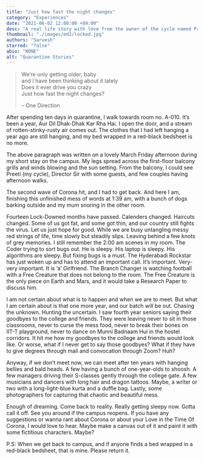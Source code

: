 ```yaml
---
title: "Just how fast the night changes"
category: "Experiences"
date: "2021-06-02 12:00:00 +09:00"
desc: "A real life story with love from the owner of the cycle named Preeti"
thumbnail: "./images/ed2/locked.jpg"
authors: "Sarvesh"
starred: "false"
abio: "NONE"
alt: "Quarantine Stories"
---
```


> We’re only getting older, baby<br>
> and I have been thinking about it lately<br>
> Does it ever drive you crazy<br>
> Just how fast the night changes?<br>
> 
> &#x2013; One Direction

After spending ten days in quarantine, I walk towards room no. A-010. It&rsquo;s been a year, Aur Dil Dhak-Dhak Kar Rha Hai. I open the door, and a stream of rotten-stinky-rusty air comes out. The clothes that I had left hanging a year ago are still hanging, and my bed wrapped in a red-black bedsheet is no more.

The above paragraph was written on a lovely March Friday afternoon during my short stay on the campus. My legs spread across the first-floor balcony grills and winds blowing and the sun setting. From the balcony, I could see Preeti (my cycle), Director Sir with some guests, and few couples having afternoon walks.

The second wave of Corona hit, and I had to get back. And here I am, finishing this unfinished mess of words at 1:39 am, with a bunch of dogs barking outside and my mum snoring in the other room.

Fourteen Lock-Downed months have passed. Calenders changed. Haircuts changed. Some of us got fat, and some got thin, and our country still fights the virus. Let us just hope for good. While we are busy untangling messy red strings of life, time slowly but steadily slips. Leaving behind a few knots of grey memories. I still remember the 2:00 am scenes in my room. The Coder trying to sort bugs out. He is sleepy. His laptop is sleepy. His algorithms are sleepy. But fixing bugs is a must. The Hyderabadi Rockstar has just woken up and has to attend an important call. It&rsquo;s important. Very-very important. It is &rsquo;a&rsquo; Girlfriend. The Branch Changer is watching football with a Free Creature that does not belong to the room. The Free Creature is the only piece on Earth and Mars, and it would take a Research Paper to discuss him.

I am not certain about what is to happen and when we are to meet. But what I am certain about is that one more year, and our batch will be out. Chasing the unknown. Hunting the uncertain. I saw fourth year seniors saying their goodbyes to the college and friends. They were leaving never to sit in those classrooms, never to curse the mess food, never to break their bones on IIT-T playground, never to dance on Munni Badnaam Hui in the hostel corridors. It hit me how my goodbyes to the college and friends would look like. Or worse, what if I never get to say those goodbyes? What if they have to give degrees through mail and convocation through Zoom? Huh?

Anyway, if we don&rsquo;t meet now, we can meet after ten years with hanging bellies and bald heads. A few having a bunch of one-year-olds to shoosh. A few managers driving their S-classes gently through the college gate. A few musicians and dancers with long hair and dragon tattoos. Maybe, a writer or two with a long-light-blue kurta and a duffle bag. Lastly, some photographers for capturing that chaotic and beautiful mess.

Enough of dreaming. Come back to reality. Really getting sleepy now. Gotta call it off. See you around if the campus reopens. If you have any suggestions or wanna rant about Corona or about your Love in the Time Of Corona, I would love to hear. Maybe make a canvas out of it and paint it with some fictitious characters. Maybe?

P.S: When we get back to campus, and if anyone finds a bed wrapped in a red-black bedsheet, that is mine. Please return it.

